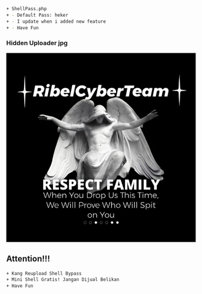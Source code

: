 ```bash
+ ShellPass.php
+ - Default Pass: heker
+ - I update when i added new feature
+ - Have Fun
```
### Hidden Uploader jpg

![alt text](https://raw.githubusercontent.com/Mr-7Mind/MiniShell/main/rct.jpg)

## Attention!!!

```bash
+ Kang Reupload Shell Bypass
+ Mini Shell Gratis! Jangan Dijual Belikan
+ Have Fun
```
